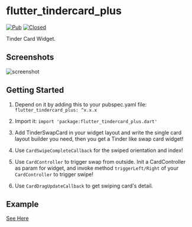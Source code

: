 # flutter_tindercard_plus

[![Pub](https://img.shields.io/pub/v/flutter_tindercard_plus.svg?color=%233CB371)](https://pub.dartlang.org/packages/flutter_tindercard_plus)
[![Closed](https://img.shields.io/github/issues-closed-raw/tonini46/flutter_tindercard_plus.svg?color=%23FF69B4)](https://github.com/tonini46/flutter_tindercard_plus/issues?q=is%3Aissue+is%3Aclosed)

Tinder Card Widget.

## Screenshots

![screenshot](./assets/example_tindercard.gif)

## Getting Started

1. Depend on it by adding this to your pubspec.yaml file: ```flutter_tindercard_plus: ^x.x.x```

2. Import it: ```import 'package:flutter_tindercard_plus.dart'```

3. Add TinderSwapCard in your widget layout and write the single card layout builder you need, then you get a Tinder like swap card widget!

4. Use `CardSwipeCompleteCallback` for the swiped orientation and index!

5. Use `CardController` to trigger swap from outside. Init a CardController as param for widget, and invoke method `triggerLeft/Right` of your `CardController` to trigger swipe!

6. Use `CardDragUpdateCallback` to get swiping card's detail.

## Example
[See Here](./example/lib)

